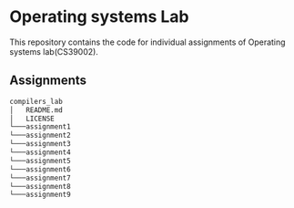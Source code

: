 # Operating systems Lab
This repository contains the code for individual assignments of Operating systems lab(CS39002).

## Assignments

```bash
compilers_lab
│   README.md
│   LICENSE
└───assignment1
└───assignment2
└───assignment3
└───assignment4
└───assignment5
└───assignment6
└───assignment7
└───assignment8
└───assignment9
```